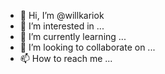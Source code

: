 - 👋 Hi, I’m @willkariok
- 👀 I’m interested in ...
- 🌱 I’m currently learning ...
- 💞️ I’m looking to collaborate on ...
- 📫 How to reach me ...

<!---
willkariok/willkariok is a ✨ special ✨ repository because its `README.md` (this file) appears on your GitHub profile.
You can click the Preview link to take a look at your changes.
--->
